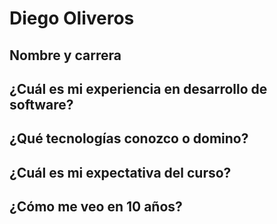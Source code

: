 # Diego Oliveros

## Nombre y carrera

## ¿Cuál es mi experiencia en desarrollo de software?

## ¿Qué tecnologías conozco o domino?

## ¿Cuál es mi expectativa del curso?

## ¿Cómo me veo en 10 años?
